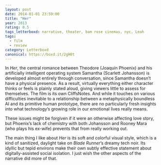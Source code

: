 ```yaml
---
layout: post 
date: 2014-01-01 23:59:00
title: "Her"
year: 2013
rating: 0.5
tags_letterboxd: narrative, theater, bam rose cinemas, nyc, Leah
tags:
  - film
  - review
category: Letterboxd
canonical: https://boxd.it/2gH0t
---
```


In <cite>Her</cite>, the central romance between Theodore (Joaquin Phoenix) and his artificially intelligent operating system Samantha (Scarlett Johansson) is developed almost entirely through conversation, since Samantha doesn’t have a physical presence. As a result, virtually everything either character thinks or feels is plainly stated aloud, giving viewers little to assess for themselves. The film is its own CliffsNotes. And while it touches on various difficulties inevitable to a relationship between a metaphysically boundless AI and its primitive human prototype, there are no particularly fresh insights into what technology’s growing role in our emotional lives really means.

These issues might be forgiven if it were an otherwise affecting love story, but Phoenix’s lack of chemistry with both Johansson and Rooney Mara (who plays his ex-wife) prevents that from really working out.

The main thing I like about <cite>Her</cite> is its soft and colorful visual style, which is a kind of sanitized, daylight take on <cite>Blade Runner</cite>’s dreamy tech noir. Its idyllic but tepid environs make their own subtly effective statement about digitally-assisted social isolation. I just wish the other aspects of the narrative did more of that.